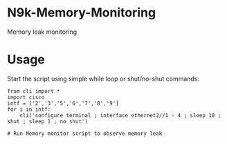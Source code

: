 # N9k-Memory-Monitoring
Memory leak monitoring

# Usage
Start the script using simple while loop or shut/no-shut commands:
```
from cli import *
import cisco 
intf = ['2','3','5','6','7','8','9']
for i in intf:
	cli('configure terminal ; interface ethernet2//1 - 4 ; sleep 10 ; shut ; sleep 1 ; no shut')

# Run Memory monitor script to observe memory leak
